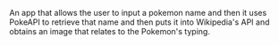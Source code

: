 An app that allows the user to input a pokemon name and then it uses PokeAPI to retrieve that name and then puts it into Wikipedia's API and obtains an image that relates to the Pokemon's typing.
